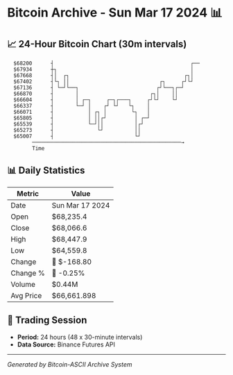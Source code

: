 # Bitcoin Archive - Sun Mar 17 2024 📊

## 📈 24-Hour Bitcoin Chart (30m intervals)

```
  $68200      ┤                                            ┌── 
  $67934      ┼┐                                           │   
  $67668      ┤│  ┌┐                                     ┌┐│   
  $67402      ┤└┐ ││                             ┌┐     ┌┘└┘   
  $67136      ┤ └─┘└──┐                         ┌┘└──┐┌─┘      
  $66870      ┤       │                       ┌┐│    ││        
  $66604      ┤       │ ┌─┐     ┌─┐┌───┐     ┌┘└┘    └┘        
  $66337      ┤       └─┘ │    ┌┘ └┘   └┐    │                 
  $66071      ┤           │ ┌┐ │        └┐   │                 
  $65805      ┤           │ ││┌┘         │ ┌─┘                 
  $65539      ┤           └─┘││          │┌┘                   
  $65273      ┤              └┘          ││                    
  $65007      ┤                          └┘                    
        ────────────────────────────────────────────────→
        Time
```

## 📊 Daily Statistics

| Metric | Value |
|--------|-------|
| Date | Sun Mar 17 2024 |
| Open | $68,235.4 |
| Close | $68,066.6 |
| High | $68,447.9 |
| Low | $64,559.8 |
| Change | 🔴 $-168.80 |
| Change % | 🔴 -0.25% |
| Volume | $0.44M |
| Avg Price | $66,661.898 |

## 📅 Trading Session

- **Period:** 24 hours (48 x 30-minute intervals)
- **Data Source:** Binance Futures API

---
*Generated by Bitcoin-ASCII Archive System*
